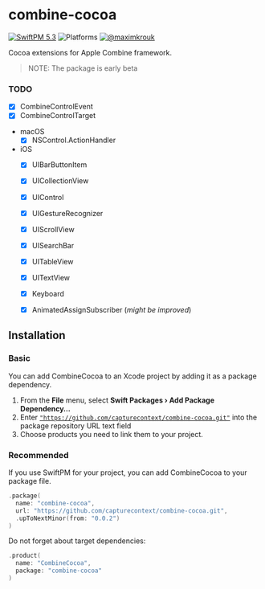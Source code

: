 # combine-cocoa

[![SwiftPM 5.3](https://img.shields.io/badge/swiftpm-5.3-ED523F.svg?style=flat)](https://swift.org/download/) ![Platforms](https://img.shields.io/badge/Platforms-iOS_13_|_macOS_10.15_|_tvOS_14_|_watchOS_7-ED523F.svg?style=flat) [![@maximkrouk](https://img.shields.io/badge/contact-@capturecontext-1DA1F2.svg?style=flat&logo=twitter)](https://twitter.com/capture_context) 

Cocoa extensions for Apple Combine framework.

> NOTE: The package is early beta

### TODO

- [x] CombineControlEvent
- [x] CombineControlTarget
- macOS
  - [x] NSControl.ActionHandler
- iOS
  - [x] UIBarButtonItem
  - [x] UICollectionView
  - [x] UIControl
  - [x] UIGestureRecognizer
  - [x] UIScrollView
  - [x] UISearchBar
  - [x] UITableView
  - [x] UITextView
  - [x] Keyboard
  - [x] AnimatedAssignSubscriber (_might be improved_)



## Installation

### Basic

You can add CombineCocoa to an Xcode project by adding it as a package dependency.

1. From the **File** menu, select **Swift Packages › Add Package Dependency…**
2. Enter [`"https://github.com/capturecontext/combine-cocoa.git"`](https://github.com/capturecontext/combine-cocoa.git) into the package repository URL text field
3. Choose products you need to link them to your project.

### Recommended

If you use SwiftPM for your project, you can add CombineCocoa to your package file.

```swift
.package(
  name: "combine-cocoa",
  url: "https://github.com/capturecontext/combine-cocoa.git", 
  .upToNextMinor(from: "0.0.2")
)
```

Do not forget about target dependencies:

```swift
.product(
  name: "CombineCocoa", 
  package: "combine-cocoa"
)
```

